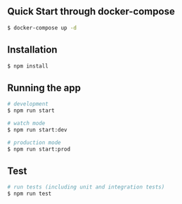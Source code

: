 ## Quick Start through docker-compose

```bash
$ docker-compose up -d
```


## Installation

```bash
$ npm install
```

## Running the app

```bash
# development
$ npm run start

# watch mode
$ npm run start:dev

# production mode
$ npm run start:prod
```

## Test

```bash
# run tests (including unit and integration tests)
$ npm run test
```